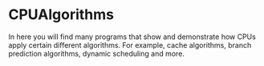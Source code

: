 # CPUAlgorithms
In here you will find many programs that show and demonstrate how CPUs apply certain different algorithms. For example, cache algorithms, branch prediction algorithms, dynamic scheduling and more.
